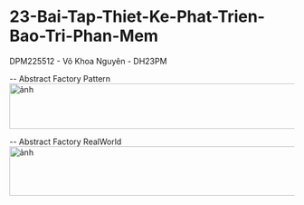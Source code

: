 # 23-Bai-Tap-Thiet-Ke-Phat-Trien-Bao-Tri-Phan-Mem
DPM225512 - Võ Khoa Nguyên - DH23PM

-- Abstract Factory
    Pattern
<img width="1101" height="80" alt="ảnh" src="https://github.com/user-attachments/assets/bc479054-402c-49e5-977f-1bc88606d686" />

-- Abstract Factory
    RealWorld
<img width="1102" height="87" alt="ảnh" src="https://github.com/user-attachments/assets/cf742bba-e908-47a5-8fed-0aa795e0e438" />
